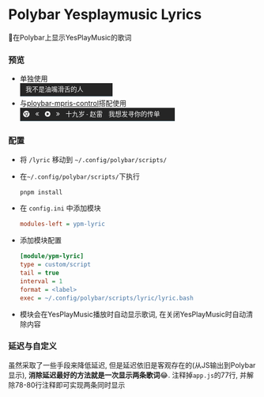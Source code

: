 # Polybar Yesplaymusic Lyrics

🎼在Polybar上显示YesPlayMusic的歌词

### 预览

- 单独使用  
  ![single](/images/single.png)
- 与[ploybar-mpris-control](https://github.com/KairuiLiu/ploybar-mpris-control)搭配使用  
  ![comb](/images/comb.png)

### 配置

- 将 `/lyric` 移动到 `~/.config/polybar/scripts/`
- 在`~/.config/polybar/scripts/`下执行
  
  ```bash
  pnpm install
  ```
  
- 在 `config.ini` 中添加模块  

  ```ini
  modules-left = ypm-lyric
  ```

- 添加模块配置

  ```ini
  [module/ypm-lyric]
  type = custom/script
  tail = true
  interval = 1
  format = <label>
  exec = ~/.config/polybar/scripts/lyric/lyric.bash
  ```

- 模块会在YesPlayMusic播放时自动显示歌词, 在关闭YesPlayMusic时自动清除内容

### 延迟与自定义

虽然采取了一些手段来降低延迟, 但是延迟依旧是客观存在的(从JS输出到Polybar显示), **消除延迟最好的方法就是一次显示两条歌词**😂. 注释掉`app.js`的77行, 并解除78-80行注释即可实现两条同时显示